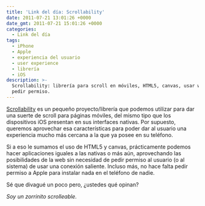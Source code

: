 ```yaml
---
title: 'Link del día: Scrollability'
date: 2011-07-21 13:01:26 +0000
date_gmt: 2011-07-21 15:01:26 +0000
categories:
  - Link del día
tags:
  - iPhone
  - Apple
  - experiencia del usuario
  - user experience
  - librería
  - iOS
description: >-
  Scrollability: librería para scroll en móviles, HTML5, canvas, usar web sin
  pedir permiso.
---
```



[Scrollability](http://joehewitt.github.com/scrollability/) es un pequeño proyecto/librería que podemos utilizar para dar una suerte de scroll para páginas móviles, del mismo tipo que los dispositivos iOS presentan en sus interfaces nativas. Por supuesto, queremos aprovechar esa características para poder dar al usuario una experiencia mucho más cercana a la que ya posee en su teléfono.

Si a eso le sumamos el uso de HTML5 y canvas, prácticamente podemos hacer aplicaciones iguales a las nativas o más aún, aprovechando las posibilidades de la web sin necesidad de pedir permiso al usuario (o al sistema) de usar una conexión saliente. Incluso más, no hace falta pedir permiso a Apple para instalar nada en el teléfono de nadie.

Sé que divagué un poco pero,  ¿ustedes qué opinan?

_Soy un zorrinito scrolleable._
